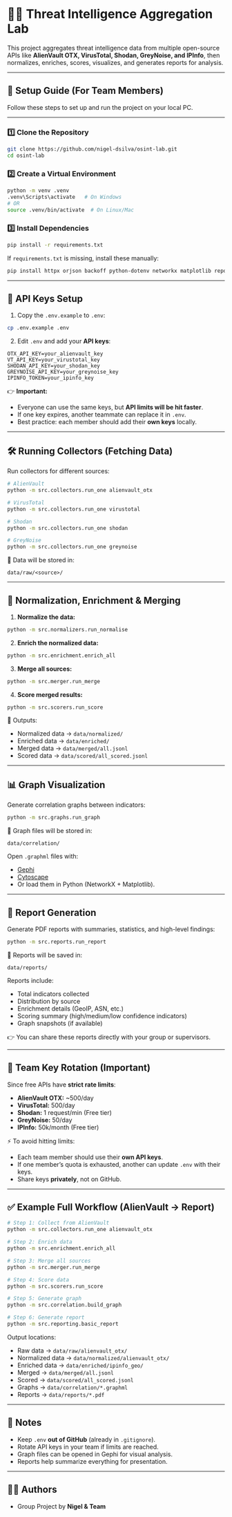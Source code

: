 
# 🕵️‍♂️ Threat Intelligence Aggregation Lab

This project aggregates threat intelligence data from multiple open-source APIs like **AlienVault OTX, VirusTotal, Shodan, GreyNoise, and IPInfo**, then normalizes, enriches, scores, visualizes, and generates reports for analysis.

---

## 🚀 Setup Guide (For Team Members)

Follow these steps to set up and run the project on your local PC.

---

### 1️⃣ Clone the Repository
```bash
git clone https://github.com/nigel-dsilva/osint-lab.git
cd osint-lab
````

### 2️⃣ Create a Virtual Environment

```bash
python -m venv .venv
.venv\Scripts\activate   # On Windows
# OR
source .venv/bin/activate  # On Linux/Mac
```

### 3️⃣ Install Dependencies

```bash
pip install -r requirements.txt
```

If `requirements.txt` is missing, install these manually:

```bash
pip install httpx orjson backoff python-dotenv networkx matplotlib reportlab
```

---

## 🔑 API Keys Setup

1. Copy the `.env.example` to `.env`:

```bash
cp .env.example .env
```

2. Edit `.env` and add your **API keys**:

```
OTX_API_KEY=your_alienvault_key
VT_API_KEY=your_virustotal_key
SHODAN_API_KEY=your_shodan_key
GREYNOISE_API_KEY=your_greynoise_key
IPINFO_TOKEN=your_ipinfo_key
```

👉 **Important:**

* Everyone can use the same keys, but **API limits will be hit faster**.
* If one key expires, another teammate can replace it in `.env`.
* Best practice: each member should add their **own keys** locally.

---

## 🛠 Running Collectors (Fetching Data)

Run collectors for different sources:

```bash
# AlienVault
python -m src.collectors.run_one alienvault_otx

# VirusTotal
python -m src.collectors.run_one virustotal

# Shodan
python -m src.collectors.run_one shodan

# GreyNoise
python -m src.collectors.run_one greynoise
```

📂 Data will be stored in:

```
data/raw/<source>/
```

---

## 🔄 Normalization, Enrichment & Merging
1. **Normalize the data:**

```bash
python -m src.normalizers.run_normalise
```   

2. **Enrich the normalized data:**

```bash
python -m src.enrichment.enrich_all
```

3. **Merge all sources:**

```bash
python -m src.merger.run_merge
```

4. **Score merged results:**

```bash
python -m src.scorers.run_score
```

📂 Outputs:

* Normalized data → `data/normalized/`
* Enriched data → `data/enriched/`
* Merged data → `data/merged/all.jsonl`
* Scored data → `data/scored/all_scored.jsonl`

---

## 📊 Graph Visualization

Generate correlation graphs between indicators:

```bash
python -m src.graphs.run_graph
```

📂 Graph files will be stored in:

```
data/correlation/
```

Open `.graphml` files with:

* [Gephi](https://gephi.org/)
* [Cytoscape](https://cytoscape.org/)
* Or load them in Python (NetworkX + Matplotlib).

---

## 📑 Report Generation

Generate PDF reports with summaries, statistics, and high-level findings:

```bash
python -m src.reports.run_report
```

📂 Reports will be saved in:

```
data/reports/
```

Reports include:

* Total indicators collected
* Distribution by source
* Enrichment details (GeoIP, ASN, etc.)
* Scoring summary (high/medium/low confidence indicators)
* Graph snapshots (if available)

👉 You can share these reports directly with your group or supervisors.

---

## 👥 Team Key Rotation (Important)

Since free APIs have **strict rate limits**:

* **AlienVault OTX:** ~500/day
* **VirusTotal:** 500/day
* **Shodan:** 1 request/min (Free tier)
* **GreyNoise:** 50/day
* **IPInfo:** 50k/month (Free tier)

⚡️ To avoid hitting limits:

* Each team member should use their **own API keys**.
* If one member’s quota is exhausted, another can update `.env` with their keys.
* Share keys **privately**, not on GitHub.

---

## ✅ Example Full Workflow (AlienVault → Report)

```bash
# Step 1: Collect from AlienVault
python -m src.collectors.run_one alienvault_otx

# Step 2: Enrich data
python -m src.enrichment.enrich_all

# Step 3: Merge all sources
python -m src.merger.run_merge

# Step 4: Score data
python -m src.scorers.run_score

# Step 5: Generate graph
python -m src.correlation.build_graph

# Step 6: Generate report
python -m src.reporting.basic_report
```

Output locations:

* Raw data → `data/raw/alienvault_otx/`
* Normalized data → `data/normalized/alienvault_otx/`
* Enriched data → `data/enriched/ipinfo_geo/`
* Merged → `data/merged/all.jsonl`
* Scored → `data/scored/all_scored.jsonl`
* Graphs → `data/correlation/*.graphml`
* Reports → `data/reports/*.pdf`

---

## 📌 Notes

* Keep `.env` **out of GitHub** (already in `.gitignore`).
* Rotate API keys in your team if limits are reached.
* Graph files can be opened in Gephi for visual analysis.
* Reports help summarize everything for presentation.

---

## 👨‍💻 Authors

* Group Project by **Nigel & Team**

